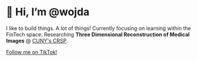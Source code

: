 # 👋 Hi, I’m @wojda

I like to build things. A lot of things! Currently focusing on learning within the FinTech space.
Researching **Three Dimensional Reconstruction of Medical Images** @ [CUNY's CRSP](https://www.cuny.edu/research/research-development-programs/student-programs/undergraduate-programs/cuny-research-scholars-program/).

[Follow me on TikTok!](https://www.tiktok.com/@wojda_labs)


<!---
polooner/polooner is a ✨ special ✨ repository because its `README.md` (this file) appears on your GitHub profile.
You can click the Preview link to take a look at your changes.
--->
